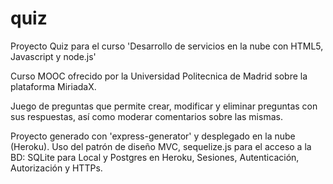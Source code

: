 # quiz
Proyecto Quiz para el curso 'Desarrollo de servicios en la nube con HTML5, Javascript y node.js'

Curso MOOC ofrecido por la Universidad Politecnica de Madrid sobre la plataforma MiriadaX.

Juego de preguntas que permite crear, modificar y eliminar preguntas con sus respuestas, 
así como moderar comentarios sobre las mismas.

Proyecto generado con 'express-generator' y desplegado en la nube (Heroku).
Uso del patrón de diseño MVC, sequelize.js para el acceso a la BD: SQLite para Local y Postgres en Heroku, Sesiones, Autenticación, Autorización y HTTPs.

